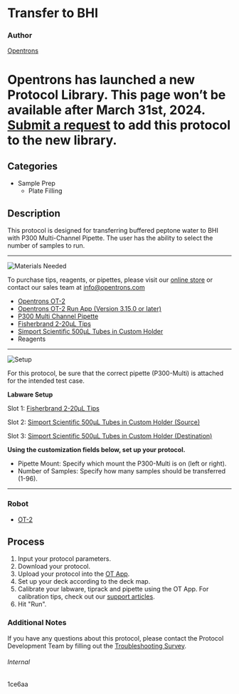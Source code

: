 # Transfer to BHI

### Author
[Opentrons](https://opentrons.com/)


# Opentrons has launched a new Protocol Library. This page won’t be available after March 31st, 2024. [Submit a request](https://docs.google.com/forms/d/e/1FAIpQLSdYYp9QCKow4nn0KlCVsMS3HX0eJ0N9O7-erajKvcpT0lWbSg/viewform) to add this protocol to the new library.

## Categories
* Sample Prep
	* Plate Filling


## Description
This protocol is designed for transferring buffered peptone water to BHI with P300 Multi-Channel Pipette. The user has the ability to select the number of samples to run.

---
![Materials Needed](https://s3.amazonaws.com/opentrons-protocol-library-website/custom-README-images/001-General+Headings/materials.png)

To purchase tips, reagents, or pipettes, please visit our [online store](https://shop.opentrons.com/) or contact our sales team at [info@opentrons.com](mailto:info@opentrons.com)

* [Opentrons OT-2](https://shop.opentrons.com/collections/ot-2-robot/products/ot-2)
* [Opentrons OT-2 Run App (Version 3.15.0 or later)](https://opentrons.com/ot-app/)
* [P300 Multi Channel Pipette](https://shop.opentrons.com/collections/ot-2-robot/products/8-channel-electronic-pipette)
* [Fisherbrand 2-20µL Tips](https://www.fishersci.com/shop/products/fisherbrand-sureone-aerosol-barrier-pipette-tips-14/02707432)
* [Simport Scientific 500µL Tubes in Custom Holder](http://www.simport.com/en/products/173-t100-1.html)
* Reagents



---
![Setup](https://s3.amazonaws.com/opentrons-protocol-library-website/custom-README-images/001-General+Headings/Setup.png)


For this protocol, be sure that the correct pipette (P300-Multi) is attached for the intended test case.

**Labware Setup**

Slot 1: [Fisherbrand 2-20µL Tips](https://www.fishersci.com/shop/products/fisherbrand-sureone-aerosol-barrier-pipette-tips-14/02707432)

Slot 2: [Simport Scientific 500µL Tubes in Custom Holder (Source)](http://www.simport.com/en/products/173-t100-1.html)

Slot 3: [Simport Scientific 500µL Tubes in Custom Holder (Destination)](http://www.simport.com/en/products/173-t100-1.html)

**Using the customization fields below, set up your protocol.**
* Pipette Mount: Specify which mount the P300-Multi is on (left or right).
* Number of Samples: Specify how many samples should be transferred (1-96).

---
### Robot
* [OT-2](https://opentrons.com/ot-2)

## Process

1. Input your protocol parameters.
2. Download your protocol.
3. Upload your protocol into the [OT App](https://opentrons.com/ot-app).
4. Set up your deck according to the deck map.
5. Calibrate your labware, tiprack and pipette using the OT App. For calibration tips, check out our [support articles](https://support.opentrons.com/en/collections/1559720-guide-for-getting-started-with-the-ot-2).
6. Hit "Run".

### Additional Notes
If you have any questions about this protocol, please contact the Protocol Development Team by filling out the [Troubleshooting Survey](https://protocol-troubleshooting.paperform.co/).

###### Internal
1ce6aa

